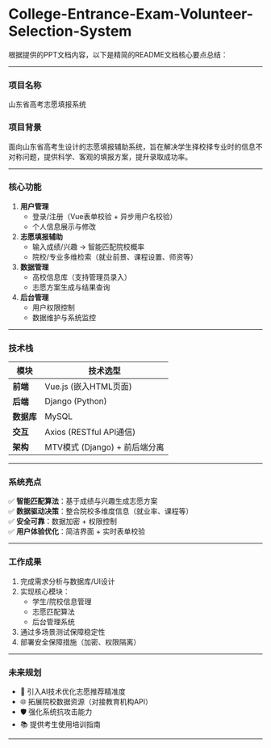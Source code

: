 # College-Entrance-Exam-Volunteer-Selection-System
根据提供的PPT文档内容，以下是精简的README文档核心要点总结：

---

### **项目名称**  
山东省高考志愿填报系统  

### **项目背景**  
面向山东省高考生设计的志愿填报辅助系统，旨在解决学生择校择专业时的信息不对称问题，提供科学、客观的填报方案，提升录取成功率。  

---

### **核心功能**  
1. **用户管理**  
   - 登录/注册（Vue表单校验 + 异步用户名校验）  
   - 个人信息展示与修改  
2. **志愿填报辅助**  
   - 输入成绩/兴趣 → 智能匹配院校概率  
   - 院校/专业多维检索（就业前景、课程设置、师资等）  
3. **数据管理**  
   - 高校信息库（支持管理员录入）  
   - 志愿方案生成与结果查询  
4. **后台管理**  
   - 用户权限控制  
   - 数据维护与系统监控  

---

### **技术栈**  
| 模块       | 技术选型                  |  
|------------|---------------------------|  
| **前端**   | Vue.js (嵌入HTML页面)     |  
| **后端**   | Django (Python)           |  
| **数据库** | MySQL                     |  
| **交互**   | Axios (RESTful API通信)   |  
| **架构**   | MTV模式 (Django) + 前后端分离 |  

---

### **系统亮点**  
✅ **智能匹配算法**：基于成绩与兴趣生成志愿方案  
✅ **数据驱动决策**：整合院校多维度信息（就业率、课程等）  
✅ **安全可靠**：数据加密 + 权限控制  
✅ **用户体验优化**：简洁界面 + 实时表单校验  

---

### **工作成果**  
1. 完成需求分析与数据库/UI设计  
2. 实现核心模块：  
   - 学生/院校信息管理  
   - 志愿匹配算法  
   - 后台管理系统  
3. 通过多场景测试保障稳定性  
4. 部署安全保障措施（加密、权限隔离）  

---

### **未来规划**  
- 🔧 引入AI技术优化志愿推荐精准度  
- 🌐 拓展院校数据资源（对接教育机构API）  
- 🛡️ 强化系统抗攻击能力  
- 📚 提供考生使用培训指南  

---
